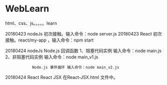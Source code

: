# WebLearn
html、css、js。。。。。learn

20180423 nodeJs 初次接触。输入命令：node server.js
20180423 React  初次接触。react/my-app ，输入命令：npm start

20180424 nodeJs Node.js 回调函数 1、阻塞代码实例 输入命令：node main.js
                                 2、非阻塞代码实例 输入命令：node main_v1.js


                Node.js 事件循环 输入命令：node main_v2.js
                
20180424  React React JSX 在React-JSX.html 文件中。